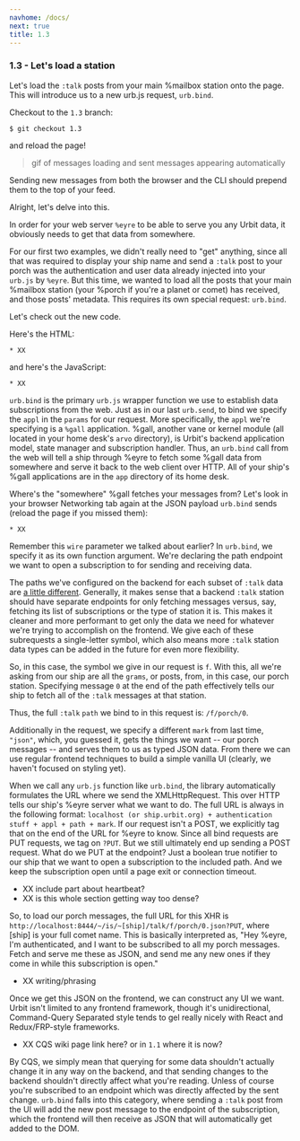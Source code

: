 ```yaml
---
navhome: /docs/
next: true
title: 1.3
---
```


### 1.3 - Let's load a station

Let's load the `:talk` posts from your main %mailbox station onto the page. This will introduce us to a new urb.js request, `urb.bind`.

Checkout to the `1.3` branch:

```
$ git checkout 1.3
```

and reload the page!

>  gif of messages loading and sent messages appearing automatically

Sending new messages from both the browser and the CLI should prepend them to the top of your feed.

Alright, let's delve into this.

In order for your web server `%eyre` to be able to serve you any Urbit data, it obviously needs to get that data from somewhere.

For our first two examples, we didn't really need to "get" anything, since all that was required to display your ship name and send a `:talk` post to your porch was the authentication and user data already injected into your `urb.js` by `%eyre`. But this time, we wanted to load all the posts that your main %mailbox station (your %porch if you're a planet or comet) has received, and those posts' metadata. This requires its own special request: `urb.bind`.

Let's check out the new code.

Here's the HTML:

```
* XX
```

and here's the JavaScript:

```
* XX
```

`urb.bind` is the primary `urb.js` wrapper function we use to establish data subscriptions from the web. Just as in our last `urb.send`, to bind we specify the `appl` in the `params` for our request. More specifically, the `appl` we're specifying is a `%gall` application. %gall, another vane or kernel module (all located in your home desk's `arvo` directory), is Urbit's backend application model, state manager and subscription handler. Thus, an `urb.bind` call from the web will tell a ship through %eyre to fetch some %gall data from somewhere and serve it back to the web client over HTTP. All of your ship's %gall applications are in the `app` directory of its home desk.

Where's the "somewhere" %gall fetches your messages from? Let's look in your browser Networking tab again at the JSON payload `urb.bind` sends (reload the page if you missed them):

```
* XX
```

Remember this `wire` parameter we talked about earlier? In `urb.bind`, we specify it as its own function argument. We're declaring the path endpoint we want to open a subscription to for sending and receiving data.

The paths we've configured on the backend for each subset of `:talk` data are [a little different](https://github.com/urbit/arvo/blob/maint-20160818/app/talk.hoon#L144-L147). Generally, it makes sense that a backend `:talk` station should have separate endpoints for only fetching messages versus, say, fetching its list of subscriptions or the type of station it is. This makes it cleaner and more performant to get only the data we need for whatever we're trying to accomplish on the frontend. We give each of these subrequests a single-letter symbol, which also means more `:talk` station data types can be added in the future for even more flexibility.

So, in this case, the symbol we give in our request is  `f`. With this, all we're asking from our ship are all the `grams`, or posts, from, in this case, our porch station. Specifying message `0` at the end of the path effectively tells our ship to fetch all of the `:talk` messages at that station.

Thus, the full `:talk` `path` we bind to in this request is: `/f/porch/0`.

Additionally in the request, we specify a different `mark` from last time, `"json"`, which, you guessed it, gets the things we want -- our porch messages -- and serves them to us as typed JSON data. From there we can use regular frontend techniques to build a simple vanilla UI (clearly, we haven't focused on styling yet).

When we call any `urb.js` function like `urb.bind`, the library automatically formulates the URL where we send the XMLHttpRequest. This over HTTP tells our ship's %eyre server what we want to do. The full URL is always in the following format: `localhost (or ship.urbit.org) + authentication stuff + appl + path + mark`. If our request isn't a POST, we explicitly tag that on the end of the URL for %eyre to know. Since all bind requests are PUT requests, we tag on `?PUT`. But we still ultimately end up sending a POST request. What do we PUT at the endpoint? Just a boolean true notifier to our ship that we want to open a subscription to the included path. And we keep the subscription open until a page exit or connection timeout.
* XX include part about heartbeat?
* XX is this whole section getting way too dense?

So, to load our porch messages, the full URL for this XHR is `http://localhost:8444/~/is/~[ship]/talk/f/porch/0.json?PUT`, where [ship] is your full comet name. This is basically interpreted as, "Hey %eyre, I'm authenticated, and I want to be subscribed to all my porch messages. Fetch and serve me these as JSON, and send me any new ones if they come in while this subscription is open."
* XX writing/phrasing

Once we get this JSON on the frontend, we can construct any UI we want. Urbit isn't limited to any frontend framework, though it's unidirectional, Command-Query Separated style tends to gel really nicely with React and Redux/FRP-style frameworks.
* XX CQS wiki page link here? or in `1.1` where it is now?

By CQS, we simply mean that querying for some data shouldn't actually change it in any way on the backend, and that sending changes to the backend shouldn't directly affect what you're reading. Unless of course you're subscribed to an endpoint which was directly affected by the sent change. `urb.bind` falls into this category, where sending a `:talk` post from the UI will add the new post message to the endpoint of the subscription, which the frontend will then receive as JSON that will automatically get added to the DOM.
